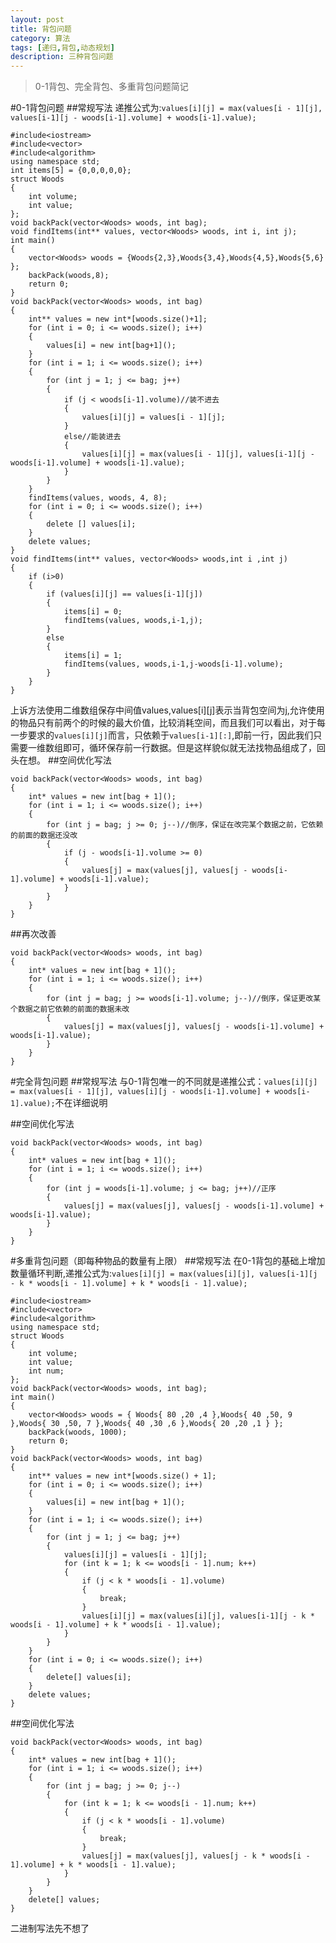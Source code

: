 ```yaml
---
layout: post
title: 背包问题
category: 算法
tags: [递归,背包,动态规划]
description: 三种背包问题
---
```


>0-1背包、完全背包、多重背包问题简记

#0-1背包问题
##常规写法
递推公式为:`values[i][j] = max(values[i - 1][j], values[i-1][j - woods[i-1].volume] + woods[i-1].value);`
```
#include<iostream>
#include<vector>
#include<algorithm>
using namespace std;
int items[5] = {0,0,0,0,0};
struct Woods
{
	int volume;
	int value;
};
void backPack(vector<Woods> woods, int bag);
void findItems(int** values, vector<Woods> woods, int i, int j);
int main()
{
	vector<Woods> woods = {Woods{2,3},Woods{3,4},Woods{4,5},Woods{5,6} };
	backPack(woods,8);
	return 0;
}
void backPack(vector<Woods> woods, int bag)
{
	int** values = new int*[woods.size()+1];
	for (int i = 0; i <= woods.size(); i++)
	{
		values[i] = new int[bag+1]();
	}
	for (int i = 1; i <= woods.size(); i++)
	{
		for (int j = 1; j <= bag; j++)
		{
			if (j < woods[i-1].volume)//装不进去
			{
				values[i][j] = values[i - 1][j];
			}
			else//能装进去
			{
				values[i][j] = max(values[i - 1][j], values[i-1][j - woods[i-1].volume] + woods[i-1].value);
			}
		}
	}
	findItems(values, woods, 4, 8);
	for (int i = 0; i <= woods.size(); i++)
	{
		delete [] values[i];
	}
	delete values;
}
void findItems(int** values, vector<Woods> woods,int i ,int j)
{
	if (i>0)
	{
		if (values[i][j] == values[i-1][j])
		{
			items[i] = 0;
			findItems(values, woods,i-1,j);
		}
		else
		{
			items[i] = 1;
			findItems(values, woods,i-1,j-woods[i-1].volume);
		}
	}
}
```
上诉方法使用二维数组保存中间值values,values[i][j]表示当背包空间为j,允许使用的物品只有前两个的时候的最大价值，比较消耗空间，而且我们可以看出，对于每一步要求的`values[i][j]`而言，只依赖于`values[i-1][:]`,即前一行，因此我们只需要一维数组即可，循环保存前一行数据。但是这样貌似就无法找物品组成了，回头在想。
##空间优化写法
```
void backPack(vector<Woods> woods, int bag)
{
	int* values = new int[bag + 1]();
	for (int i = 1; i <= woods.size(); i++)
	{
		for (int j = bag; j >= 0; j--)//倒序，保证在改完某个数据之前，它依赖的前面的数据还没改
		{
			if (j - woods[i-1].volume >= 0)
			{
				values[j] = max(values[j], values[j - woods[i-1].volume] + woods[i-1].value);
			}
		}
	}
}
```
##再次改善
```
void backPack(vector<Woods> woods, int bag)
{
	int* values = new int[bag + 1]();
	for (int i = 1; i <= woods.size(); i++)
	{
		for (int j = bag; j >= woods[i-1].volume; j--)//倒序，保证更改某个数据之前它依赖的前面的数据未改
		{
			values[j] = max(values[j], values[j - woods[i-1].volume] + woods[i-1].value);
		}
	}
}
```

#完全背包问题
##常规写法
与0-1背包唯一的不同就是递推公式：`values[i][j] = max(values[i - 1][j], values[i][j - woods[i-1].volume] + woods[i-1].value);`不在详细说明

##空间优化写法
```
void backPack(vector<Woods> woods, int bag)
{
	int* values = new int[bag + 1]();
	for (int i = 1; i <= woods.size(); i++)
	{
		for (int j = woods[i-1].volume; j <= bag; j++)//正序
		{
			values[j] = max(values[j], values[j - woods[i-1].volume] + woods[i-1].value);
		}
	}
}

```

#多重背包问题（即每种物品的数量有上限）
##常规写法
在0-1背包的基础上增加数量循环判断,递推公式为:`values[i][j] = max(values[i][j], values[i-1][j - k * woods[i - 1].volume] + k * woods[i - 1].value);`
```
#include<iostream>
#include<vector>
#include<algorithm>
using namespace std;
struct Woods
{
	int volume;
	int value;
	int num;
};
void backPack(vector<Woods> woods, int bag);
int main()
{
	vector<Woods> woods = { Woods{ 80 ,20 ,4 },Woods{ 40 ,50, 9 },Woods{ 30 ,50, 7 },Woods{ 40 ,30 ,6 },Woods{ 20 ,20 ,1 } };
	backPack(woods, 1000);
	return 0;
}
void backPack(vector<Woods> woods, int bag)
{
	int** values = new int*[woods.size() + 1];
	for (int i = 0; i <= woods.size(); i++)
	{
		values[i] = new int[bag + 1]();
	}
	for (int i = 1; i <= woods.size(); i++)
	{
		for (int j = 1; j <= bag; j++)
		{
			values[i][j] = values[i - 1][j];
			for (int k = 1; k <= woods[i - 1].num; k++)
			{
				if (j < k * woods[i - 1].volume)
				{
					break;
				}
				values[i][j] = max(values[i][j], values[i-1][j - k * woods[i - 1].volume] + k * woods[i - 1].value);
			}
		}
	}
	for (int i = 0; i <= woods.size(); i++)
	{
		delete[] values[i];
	}
	delete values;
}
```
##空间优化写法
```
void backPack(vector<Woods> woods, int bag)
{
	int* values = new int[bag + 1]();
	for (int i = 1; i <= woods.size(); i++)
	{
		for (int j = bag; j >= 0; j--)
		{
			for (int k = 1; k <= woods[i - 1].num; k++)
			{
				if (j < k * woods[i - 1].volume)
				{
					break;
				}
				values[j] = max(values[j], values[j - k * woods[i - 1].volume] + k * woods[i - 1].value);
			}
		}
	}
	delete[] values;
}
```

二进制写法先不想了
